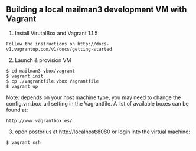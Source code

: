 Building a local mailman3 development VM with Vagrant
-------

  1) Install VirutalBox and Vagrant 1.1.5

	Follow the instructions on http://docs-v1.vagrantup.com/v1/docs/getting-started

  2) Launch & provision VM

	$ cd mailman3-vbox/vagrant
	$ vagrant init
	$ cp ./Vagrantfile.vbox Vagrantfile
	$ vagrant up
	
Note: depends on your host machine type, you may need to change the config.vm.box_url setting
in the Vagrantfile. A list of available boxes can be found at:
	
	http://www.vagrantbox.es/
	
  3) open postorius at http://localhost:8080 or login into the virtual machine:

	$ vagrant ssh